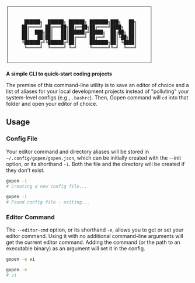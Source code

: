 ```
┌──────────────────────────────────────────────────────┐
│                                                      │
│                                                      │
│      ██████╗  ██████╗ ██████╗ ███████╗███╗   ██╗     │
│     ██╔════╝ ██╔═══██╗██╔══██╗██╔════╝████╗  ██║     │
│     ██║  ███╗██║   ██║██████╔╝█████╗  ██╔██╗ ██║     │
│     ██║   ██║██║   ██║██╔═══╝ ██╔══╝  ██║╚██╗██║     │
│     ╚██████╔╝╚██████╔╝██║     ███████╗██║ ╚████║     │
│      ╚═════╝  ╚═════╝ ╚═╝     ╚══════╝╚═╝  ╚═══╝     │
│                                                      │
│                                                      │
└──────────────────────────────────────────────────────┘
```

**A simple CLI to quick-start coding projects**

The premise of this command-line utility is to save an editor of choice and a
list of aliases for your local development projects instead of "polluting" your
system-level configs (e.g., `.bashrc`). Then, Gopen command will `cd` into that
folder and open your editor of choice.

## Usage

### Config File

Your editor command and directory aliases will be stored in
`~/.config/gopen/gopen.json`, which can be initially created with the --init
option, or its shorthand `-i`. Both the file and the directory will be created
if they don't exist.

```bash
gopen -i
# Creating a new config file...

gopen -i
# Found config file - exiting...
```

### Editor Command

The `--editor-cmd` option, or its shorthand `-e`, allows you to get or set your
editor command. Using it with no additional command-line arguments will get the
current editor command. Adding the command (or the path to an executable
binary) as an argument will set it in the config.

```bash
gopen -e vi

gopen -e
# vi
```

